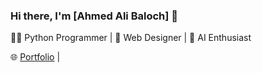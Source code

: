 
### Hi there, I'm [Ahmed Ali Baloch] 👋

👨‍💻 Python Programmer | 🎨 Web Designer | 🤖 AI Enthusiast

🌐 [Portfolio](https://github.com/Ahmedalibaloch) |

